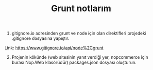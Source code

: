 ﻿---
layout: post
title:  "Grunt notlarım"
categories: grunt sass postcss
---
1. gitignore.io adresinden grunt ve node için olan direktifleri projedeki .gitignore dosyasına yapıştır.

Link: https://www.gitignore.io/api/node%2Cgrunt

2. Projenin kökünde (web sitesinin yanıt verdiği yer, nopcommerce için burası Nop.Web klasörüdür)
packages.json dosyası oluşturun.